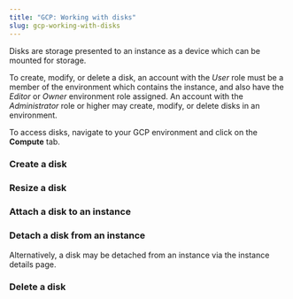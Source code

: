 ```yaml
---
title: "GCP: Working with disks"
slug: gcp-working-with-disks
---
```



Disks are storage presented to an instance as a device which can be mounted for storage.

To create, modify, or delete a disk, an account with the *User* role must be a member of the environment which contains the instance, and also have the *Editor* or *Owner* environment role assigned.  An account with the *Administrator* role or higher may create, modify, or delete disks in an environment.

To access disks, navigate to your GCP environment and click on the **Compute** tab.

### Create a disk

### Resize a disk

### Attach a disk to an instance

### Detach a disk from an instance

Alternatively, a disk may be detached from an instance via the instance details page.

### Delete a disk
